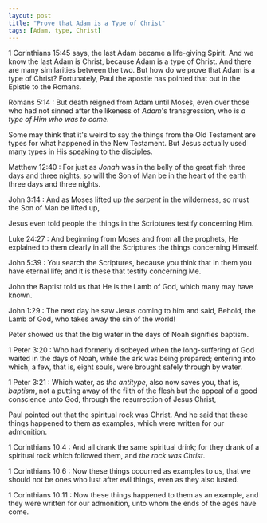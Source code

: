 ```yaml
---
layout: post
title: "Prove that Adam is a Type of Christ"
tags: [Adam, type, Christ]
---
```


1 Corinthians 15:45 says, the last Adam became a life-giving Spirit.
And we know the last Adam is Christ, because Adam is a type of Christ.
And there are many similarities between the two.
But how do we prove that Adam is a type of Christ?
Fortunately, Paul the apostle has pointed that out in the Epistle to the Romans.

Romans 5:14
: But death reigned from Adam until Moses, even over those who had not sinned after the likeness of *Adam*'s transgression, who is *a type of Him who was to come*.

Some may think that it's weird to say the things from the Old Testament are types for what happened in the New Testament.
But Jesus actually used many types in His speaking to the disciples.

Matthew 12:40
: For just as *Jonah* was in the belly of the great fish three days and three nights, so will the Son of Man be in the heart of the earth three days and three nights.

John 3:14
: And as Moses lifted up *the serpent* in the wilderness, so must the Son of Man be lifted up,

Jesus even told people the things in the Scriptures testify concerning Him.

Luke 24:27
: And beginning from Moses and from all the prophets, He explained to them clearly in all the Scriptures the things concerning Himself.

John 5:39
: You search the Scriptures, because you think that in them you have eternal life; and it is these that testify concerning Me.

John the Baptist told us that He is the Lamb of God, which many may have known.

John 1:29
: The next day he saw Jesus coming to him and said, Behold, the Lamb of God, who takes away the sin of the world!

Peter showed us that the big water in the days of Noah signifies baptism.

1 Peter 3:20
: Who had formerly disobeyed when the long-suffering of God waited in the days of Noah, while the ark was being prepared; entering into which, a few, that is, eight souls, were brought safely through by water.

1 Peter 3:21
: Which water, as *the antitype*, also now saves you, that is, *baptism*, not a putting away of the filth of the flesh but the appeal of a good conscience unto God, through the resurrection of Jesus Christ,

Paul pointed out that the spiritual rock was Christ.
And he said that these things happened to them as examples, which were written for our admonition.

1 Corinthians 10:4
: And all drank the same spiritual drink; for they drank of a spiritual rock which followed them, and *the rock was Christ*.

1 Corinthians 10:6
: Now these things occurred as examples to us, that we should not be ones who lust after evil things, even as they also lusted.

1 Corinthians 10:11
: Now these things happened to them as an example, and they were written for our admonition, unto whom the ends of the ages have come.
